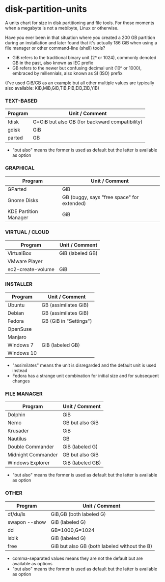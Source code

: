 # disk-partition-units
A units chart for size in disk partitioning and file tools. For those moments when a megabyte is not a mebibyte, Linux or otherwise.

Have you ever been in that situation where you created a 200 GB partition during an installation and later found that it's actually 186 GiB when using a file manager or other command-line (shell) tools?

* GiB refers to the traditional binary unit (2ⁿ or 1024), commonly denoted GB in the past, also known as IEC prefix
* GB refers to the newer but confusing decimal unit (10ⁿ or 1000), embraced by millennials, also known as SI (ISO) prefix

(I've used GiB/GB as an example but all other multiple values are typically also available: KiB,MiB,GiB,TiB,PiB,EiB,ZiB,YiB)

### TEXT-BASED
**Program** | **Unit / Comment**
--- | ---
fdisk | G=GiB but also GB (for backward compatibility)
gdisk | GiB
parted | GB
* "but also" means the former is used as default but the latter is available as option

### GRAPHICAL
**Program** | **Unit / Comment**
--- | ---
GParted | GiB
Gnome Disks | GB (buggy, says "free space" for extended)
KDE Partition Manager | GiB

### VIRTUAL / CLOUD
**Program** | **Unit / Comment**
--- | ---
VirtualBox | GiB (labeled GB)
VMware Player | 
ec2-create-volume | GiB

### INSTALLER
**Program** | **Unit / Comment**
--- | ---
Ubuntu | GB (assimilates GiB)
Debian | GB (assimilates GiB)
Fedora | GB (GiB in "Settings")
OpenSuse | 
Manjaro | 
Windows 7 | GiB (labeled GB)
Windows 10 | 
* "assimilates" means the unit is disregarded and the default unit is used instead
* Fedora has a strange unit combination for initial size and for subsequent changes

### FILE MANAGER
**Program** | **Unit / Comment**
--- | ---
Dolphin | GiB
Nemo | GB but also GiB
Krusader | GiB
Nautilus | GB
Double Commander | GiB (labeled G)
Midnight Commander | GB but also GiB
Windows Explorer | GiB (labeled GB)
* "but also" means the former is used as default but the latter is available as option

### OTHER
**Program** | **Unit / Comment**
--- | ---
df/du/ls | GiB,GB (both labeled G)
swapon --show | GiB (labeled G)
dd | GB=1000,G=1024
lsblk | GiB (labeled G)
free | GiB but also GB (both labeled without the B)
* comma-separated values means they are not the default but are available as options
* "but also" means the former is used as default but the latter is available as option
